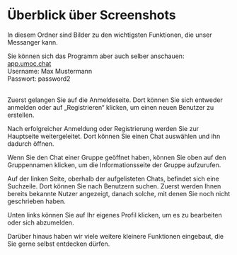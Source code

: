 # Überblick über Screenshots
In diesem Ordner sind Bilder zu den wichtigsten Funktionen, die unser Messanger kann.

Sie können sich das Programm aber auch selber anschauen: \
[app.umoc.chat](https://app.umoc.chat) \
Username: Max Mustermann \
Passwort: password2

\
Zuerst gelangen Sie auf die Anmeldeseite. Dort können Sie sich entweder anmelden oder auf „Registrieren“ klicken, um einen neuen Benutzer zu erstellen.

Nach erfolgreicher Anmeldung oder Registrierung werden Sie zur Hauptseite weitergeleitet. Dort können Sie einen Chat auswählen und ihn dadurch öffnen.

Wenn Sie den Chat einer Gruppe geöffnet haben, können Sie oben auf den Gruppennamen klicken, um die Informationsseite der Gruppe aufzurufen.

Auf der linken Seite, oberhalb der aufgelisteten Chats, befindet sich eine Suchzeile. Dort können Sie nach Benutzern suchen. Zuerst werden Ihnen bereits bekannte Nutzer angezeigt, danach solche, mit denen Sie noch nicht geschrieben haben.

Unten links können Sie auf Ihr eigenes Profil klicken, um es zu bearbeiten oder sich abzumelden.

Darüber hinaus haben wir viele weitere kleinere Funktionen eingebaut, die Sie gerne selbst entdecken dürfen.
